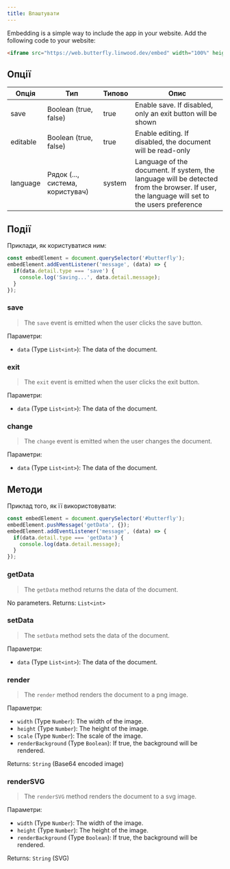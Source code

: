 ```yaml
---
title: Влаштувати
---
```


Embedding is a simple way to include the app in your website.
Add the following code to your website:

```html
<iframe src="https://web.butterfly.linwood.dev/embed" width="100%" height="500px" allowtransparency="true"></iframe>
```

## Опції

| Опція    | Тип                                                                                                 | Типово | Опис                                                                                                                                                                        |
| -------- | --------------------------------------------------------------------------------------------------- | ------ | --------------------------------------------------------------------------------------------------------------------------------------------------------------------------- |
| save     | Boolean (true, false)                                                            | true   | Enable save. If disabled, only an exit button will be shown                                                                                                 |
| editable | Boolean (true, false)                                                            | true   | Enable editing. If disabled, the document will be read-only                                                                                                 |
| language | Рядок (..., система, користувач) | system | Language of the document. If system, the language will be detected from the browser. If user, the language will set to the users preference |

## Події

Приклади, як користуватися ним:

```javascript
const embedElement = document.querySelector('#butterfly');
embedElement.addEventListener('message', (data) => {
  if(data.detail.type === 'save') {
    console.log('Saving...', data.detail.message);
  }
});
```

### save

> The `save` event is emitted when the user clicks the save button.

Параметри:

- `data` (Type `List<int>`): The data of the document.

### exit

> The `exit` event is emitted when the user clicks the exit button.

Параметри:

- `data` (Type `List<int>`): The data of the document.

### change

> The `change` event is emitted when the user changes the document.

Параметри:

- `data` (Type `List<int>`): The data of the document.

## Методи

Приклад того, як її використовувати:

```javascript
const embedElement = document.querySelector('#butterfly');
embedElement.pushMessage('getData', {});
embedElement.addEventListener('message', (data) => {
  if(data.detail.type === 'getData') {
    console.log(data.detail.message);
  }
});
```

### getData

> The `getData` method returns the data of the document.

No parameters.
Returns: `List<int>`

### setData

> The `setData` method sets the data of the document.

Параметри:

- `data` (Type `List<int>`): The data of the document.

### render

> The `render` method renders the document to a png image.

Параметри:

- `width` (Type `Number`): The width of the image.
- `height` (Type `Number`): The height of the image.
- `scale` (Type `Number`): The scale of the image.
- `renderBackground` (Type `Boolean`): If true, the background will be rendered.

Returns: `String` (Base64 encoded image)

### renderSVG

> The `renderSVG` method renders the document to a svg image.

Параметри:

- `width` (Type `Number`): The width of the image.
- `height` (Type `Number`): The height of the image.
- `renderBackground` (Type `Boolean`): If true, the background will be rendered.

Returns: `String` (SVG)
